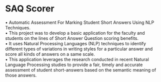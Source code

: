 # SAQ Scorer
•	Automatic Assessment For Marking Student Short Answers Using NLP Techniques.<br/>
•	This project was to develop a basic application for the faculty and students on the lines of Short Answer Question scoring benefits.<br/>
•	It uses Natural Processing Languages (NLP) techniques to identify different types of variations in writing styles for a particular answer and score all kinds of answers on a same scale.<br/> 
•	This application leverages the research conducted in recent Natural Language Processing studies to provide a fair, timely and accurate assessment of student short-answers based on the semantic meaning of those answers.<br/>
